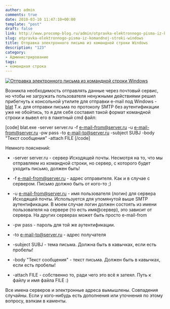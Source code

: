 ```yaml
---
author: admin
comments: true
date: 2010-03-10 11:47:10+00:00
template: "post"
draft: false
link: http://www.procomp-blog.ru/admin/otpravka-elektronnogo-pisma-iz-komandnoj-stroki-windows/
slug: otpravka-elektronnogo-pisma-iz-komandnoj-stroki-windows
title: Отправка электронного письма из командной строки Windows
description: "123"
category:
- Администрирование
tags:
- командная строка
---
```


[![Отправка электронного письма из командной строки Windows](http://www.procomp-blog.ru/images/blat.png)](http://www.procomp-blog.ru/admin/otpravka-elektronnogo-pisma-iz-komandnoj-stroki-windows)

Возникла необходимость отправлять данные через почтовый сервис, но чтобы не загружать пользователя ненужными действиями решил прибегнуть к консольной утилите для отправки e-mail под Windows - [blat](http://www.blat.net)
Т.к. для отправки письма по протоколу SMTP без аутентификации уже не обойтись, то я для себя составил такой формат командной строки и вывел его в пакетный cmd файл:

[code]
blat.exe -server server.ru -f e-mail-from@server.ru -u e-mail-from@server.ru -pw pass  -to e-mail-to@server.ru -subject SUBJ -body "Текст сообщения" -attach FILE
[/code]

Немного пояснений:



	
  * -server server.ru - сервер Исходящей почты. Несмотря на то, что мы отправляем из командной строки, но сервер, с которого будет уходить письмо, должен быть!

	
  * -f e-mail-from@server.ru - адрес отправителя. Как и в случае с сервером. Письмо должно быть от кого-то ;)

	
  * -u e-mail-from@server.ru - имя пользователя (логин) для сервера Исходящей почты. Используется для упомянутой выше SMTP аутентификации. В моем случае логин должен состоять из имени пользователя на сервере (то есть имя@сервер), это зависит от сервера. На других серверах может быть просто e-mail-from

	
  * -pw pass - пароль для той же аутентификации.

	
  * -to e-mail-to@server.ru - адрес получателя 

	
  *  -subject SUBJ - тема письма. Должна быть в кавычках, если есть пробелы!

	
  * -body "Текст сообщения"  - текст письма. Должен быть в кавычках, если есть пробелы!

	
  * -attach FILE - собственно то, ради чего это всё я затеял. Путь к файлу и имя файла FILE :)



Все имена серверов и электронные адреса вымышлены. Совпадения случайны.
Если у кого-нибудь есть дополнения или уточнения по этому вопросу, вэлкам в каменты.
